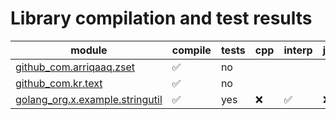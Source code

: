 # Library compilation and test results


| module | compile | tests | cpp | interp | js |
| --- | --- | --- |  --- | --- | --- |
| [github_com.arriqaaq.zset](./github_com/arriqaaq/zset/README.md) | ✅ | no |  |  |  |
| [github_com.kr.text](./github_com/kr/text/README.md) | ✅ | no |  |  |  |
| [golang_org.x.example.stringutil](./golang_org/x/example/stringutil/README.md) | ✅ | yes | ❌ | ✅ | ❌ |

